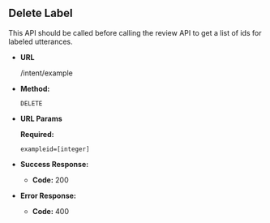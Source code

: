 **Delete Label**
----
  This API should be called before calling the review API to get a list of ids for labeled utterances.

* **URL**

  /intent/example

* **Method:**

  `DELETE`

*  **URL Params**

   **Required:**
 
   `exampleid=[integer]`

* **Success Response:**
  

  * **Code:** 200 <br />
        
 
* **Error Response:**

  * **Code:** 400 <br />
